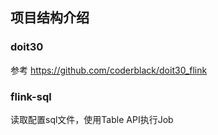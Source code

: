 
## 项目结构介绍

### doit30
参考 https://github.com/coderblack/doit30_flink

### flink-sql
读取配置sql文件，使用Table API执行Job      